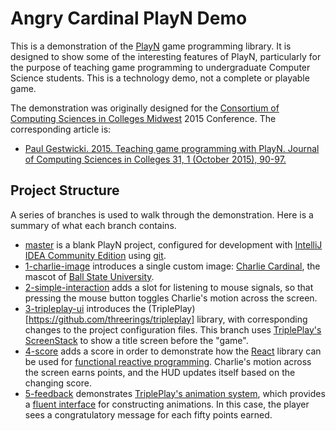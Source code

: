 # Angry Cardinal PlayN Demo
This is a demonstration of the [PlayN](http://playn.io) game programming library. 
It is designed to show some of the interesting features of PlayN, particularly
for the purpose of teaching game programming to undergraduate Computer Science
students. This is a technology demo, not a complete or playable game.

The demonstration was originally designed for the [Consortium of Computing
Sciences in Colleges Midwest](http://ccsc.org/midwest) 2015 Conference.
The corresponding article is:
* [Paul Gestwicki. 2015. Teaching game programming with PlayN. Journal of Computing Sciences in Colleges 31, 1 (October 2015), 90-97.](http://dl.acm.org/citation.cfm?id=2831373.2831388)

## Project Structure

A series of branches is used to walk through the demonstration. Here is a summary of what each branch contains.

* [master](https://github.com/doctor-g/angrycardinal-playn-demo) is a blank PlayN project, configured for development with [IntelliJ IDEA Community Edition](http://www.jetbrains.org/pages/viewpage.action?pageId=983211) using [git](https://git-scm.com/).
* [1-charlie-image](https://github.com/doctor-g/angrycardinal-playn-demo/tree/1-charlie-image) introduces a single custom image: [Charlie Cardinal](https://en.wikipedia.org/wiki/Charlie_Cardinal), the mascot of [Ball State University](http://www.bsu.edu).
* [2-simple-interaction](https://github.com/doctor-g/angrycardinal-playn-demo/tree/2-simple-interaction) adds a slot for listening to mouse signals, so that pressing the mouse button toggles Charlie's motion across the screen.
* [3-tripleplay-ui](https://github.com/doctor-g/angrycardinal-playn-demo/tree/3-tripleplay-ui) introduces the (TriplePlay)[https://github.com/threerings/tripleplay] library, with corresponding changes to the project configuration files. This branch uses [TriplePlay's ScreenStack](https://github.com/threerings/tripleplay/blob/master/core/src/main/java/tripleplay/game/ScreenStack.java) to show a title screen before the "game".
* [4-score](https://github.com/doctor-g/angrycardinal-playn-demo/tree/4-score) adds a score in order to demonstrate how the [React](https://github.com/threerings/react) library can be used for [functional reactive programming](https://en.wikipedia.org/wiki/Functional_reactive_programming). Charlie's motion across the screen earns points, and the HUD updates itself based on the changing score.
* [5-feedback](https://github.com/doctor-g/angrycardinal-playn-demo/tree/5-feedback) demonstrates [TriplePlay's animation system](https://github.com/threerings/tripleplay/tree/master/core/src/main/java/tripleplay/anim), which provides a [fluent interface](https://en.wikipedia.org/wiki/Fluent_interface) for constructing animations. In this case, the player sees a congratulatory message for each fifty points earned.
